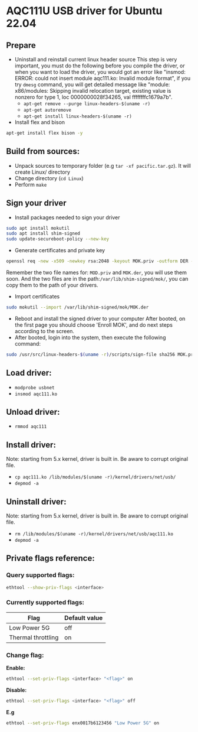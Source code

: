 # AQC111U USB driver for Ubuntu 22.04

## Prepare
* Uninstall and reinstall current linux header source 
This step is very important, you must do the following before you compile the driver, or when you want to load the driver, you would got an error like "insmod: ERROR: could not insert module aqc111.ko: Invalid module format", if you try `dmesg` command, you will get detailed message like "module: x86/modules: Skipping invalid relocation target, existing value is nonzero for type 1, loc 0000000028f34265, val ffffffffc1679a7b".
    + `apt-get remove --purge linux-headers-$(uname -r)`
    + `apt-get autoremove`
    + `apt-get install linux-headers-$(uname -r)`
* Install flex and bison
```bash
apt-get install flex bison -y
```
## Build from sources:
* Unpack sources to temporary folder (e.g `tar -xf pacific.tar.gz`).
  It will create Linux/ directory 
* Change directory (`cd Linux`)
* Perform `make` 

## Sign your driver
  + Install packages needed to sign your driver
```bash
sudo apt install mokutil
sudo apt install shim-signed
sudo update-secureboot-policy --new-key
```
  + Generate certificates and private key
```bash
openssl req -new -x509 -newkey rsa:2048 -keyout MOK.priv -outform DER -out MOK.der -nodes -days 36500 -subj "/CN=Descriptive name/"
```
Remember the two file names for: `MOD.priv` and `MOK.der`, you will use them soon. And the two files are in the path:`/var/lib/shim-signed/mok/`, you can copy them to the path of your drivers.
  + Import certificates
```bash
sudo mokutil --import /var/lib/shim-signed/mok/MOK.der
```
  + Reboot and install the signed driver to your computer
After booted, on the first page you should choose 'Enroll MOK', and do next steps according to the screen.
  + After booted, login into the system, then execute the following command:
```bash
sudo /usr/src/linux-headers-$(uname -r)/scripts/sign-file sha256 MOK.priv MOK.der aqc111.ko
```
## Load driver:
* `modprobe usbnet`
* `insmod aqc111.ko`

## Unload driver:
* `rmmod aqc111`

## Install driver:
Note: starting from 5.x kernel, driver is built in. Be aware to corrupt original file.
* `cp aqc111.ko /lib/modules/$(uname -r)/kernel/drivers/net/usb/`
* `depmod -a`

## Uninstall driver:
Note: starting from 5.x kernel, driver is built in. Be aware to corrupt original file.
* `rm /lib/modules/$(uname -r)/kernel/drivers/net/usb/aqc111.ko`
* `depmod -a`

## Private flags reference:
### Query supported flags:
```bash
ethtool --show-priv-flags <interface>
```

### Currently supported flags:

| Flag | Default value |
| -----| ------------- |
| Low Power 5G | off |
| Thermal throttling | on |

### Change flag:

**Enable:**
```bash
ethtool --set-priv-flags <interface> "<flag>" on
```

**Disable:**
```bash
ethtool --set-priv-flags <interface> "<flag>" off
```

**E.g**
```bash
ethtool --set-priv-flags enx0017b6123456 "Low Power 5G" on
```